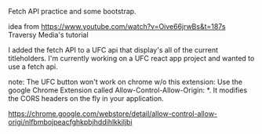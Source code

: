 Fetch API practice and some bootstrap. 

idea from https://www.youtube.com/watch?v=Oive66jrwBs&t=187s  Traversy Media's tutorial

I added the fetch API to a UFC api that display's all of the current titleholders. I'm currently working on a UFC react app project and wanted to use a fetch api.

note: The UFC button won't work on chrome w/o this extension:
Use the google Chrome Extension called Allow-Control-Allow-Origin: *. It modifies the CORS headers on the fly in your application.

https://chrome.google.com/webstore/detail/allow-control-allow-origi/nlfbmbojpeacfghkpbjhddihlkkiljbi
